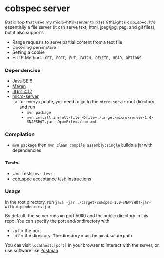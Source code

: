 # cobspec server
Basic app that uses my [micro-http-server](https://github.com/aaizuss/micro-http-server) to pass 8thLight's [cob_spec](https://github.com/8thlight/cob_spec).
It's essentially a file server (it can serve text, html, jpeg/jpg, png, and gif files), but it also supports
* Range requests to serve partial content from a text file
* Decoding parameters
* Setting a cookie
* HTTP Methods: `GET, POST, PUT, PATCH, DELETE, HEAD, OPTIONS`

### Dependencies
* [Java SE 8](http://docs.oracle.com/javase/8/docs/)
* [Maven](https://maven.apache.org/)
* [JUnit 4.12](http://junit.org/junit4/)
* [micro-server](https://github.com/aaizuss/micro-http-server)
    * for every update, you need to go to the `micro-server` root directory and run 
        * `mvn package`
        * `mvn install:install-file -Dfile=./target/micro-server-1.0-SNAPSHOT.jar -DpomFile=./pom.xml`

### Compilation
* `mvn package` then `mvn clean compile assembly:single` builds a jar with dependencies

### Tests
* Unit Tests: `mvn test`
* cob_spec acceptance test: [instructions]((https://github.com/8thlight/cob_spec))

### Usage
In the root directory, run `java -jar ./target/cobspec-1.0-SNAPSHOT-jar-with-dependencies.jar`

By default, the server runs on port 5000 and the public directory in this repo.
You can specify the port and/or directory with
* `-p` for the port
* `-d` for the directory. The directory must be an absolute path

You can visit `localhost:[port]` in your browser to interact with the server, or use software like [Postman](https://www.getpostman.com/apps) 

